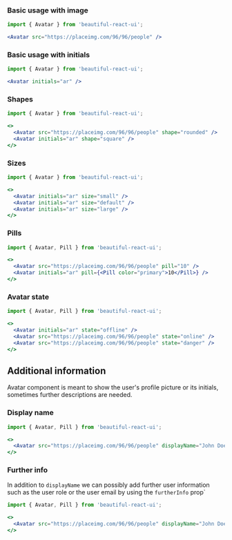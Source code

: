 ### Basic usage with image

```jsx
import { Avatar } from 'beautiful-react-ui';

<Avatar src="https://placeimg.com/96/96/people" />
```

### Basic usage with initials

```jsx
import { Avatar } from 'beautiful-react-ui';

<Avatar initials="ar" />
```

### Shapes

```jsx
import { Avatar } from 'beautiful-react-ui';

<>
  <Avatar src="https://placeimg.com/96/96/people" shape="rounded" />
  <Avatar initials="ar" shape="square" />
</>
```

### Sizes

```jsx
import { Avatar } from 'beautiful-react-ui';

<>
  <Avatar initials="ar" size="small" />
  <Avatar initials="ar" size="default" />
  <Avatar initials="ar" size="large" />
</>
```

### Pills

```jsx
import { Avatar, Pill } from 'beautiful-react-ui';

<>
  <Avatar src="https://placeimg.com/96/96/people" pill="10" />
  <Avatar initials="ar" pill={<Pill color="primary">10</Pill>} />
</>
```

### Avatar state

```jsx
import { Avatar, Pill } from 'beautiful-react-ui';

<>
  <Avatar initials="ar" state="offline" />
  <Avatar src="https://placeimg.com/96/96/people" state="online" />
  <Avatar src="https://placeimg.com/96/96/people" state="danger" />
</>
```


## Additional information

Avatar component is meant to show the user's profile picture or its initials, 
sometimes further descriptions are needed.


### Display name

```jsx
import { Avatar, Pill } from 'beautiful-react-ui';

<>
  <Avatar src="https://placeimg.com/96/96/people" displayName="John Doe" />
</>
```

### Further info

In addition to `displayName` we can possibly add further user information such as
the user role or the user email by using the `furtherInfo` prop`

```jsx
import { Avatar, Pill } from 'beautiful-react-ui';

<>
  <Avatar src="https://placeimg.com/96/96/people" displayName="John Doe" furtherInfo="Admin" />
</>
```
